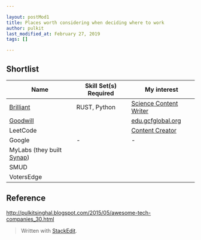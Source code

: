 ```yaml
---

layout: postMod1
title: Places worth considering when deciding where to work
author: pulkit
last_modified_at: February 27, 2019
tags: []

---
```


## Shortlist

| Name | Skill Set(s) Required | My interest |
| ---- | ---- | ---- |
|[Brilliant](https://brilliant.org/careers/) | RUST, Python | [Science Content Writer](https://brilliant.applytojob.com/apply/svTzHR9md6/Science-Course-Writer-At-Brilliantorg) |
| [Goodwill](https://www.forbes.com/sites/brandonbusteed/2019/02/26/why-goodwill-not-udacity-edx-or-coursera-may-be-the-worlds-biggest-mooc/#4be16fcb9048) |  | [edu.gcfglobal.org](https://edu.gcfglobal.org/en/) |
| LeetCode | | [Content Creator](https://leetcode.com/jobs/#Content-Creator) |
| Google | - | - |
| MyLabs (they built [Synap](https://itunes.apple.com/us/app/synap/id1029982959?mt=8)) |
| SMUD |
| VotersEdge | 

## Reference

http://pulkitsinghal.blogspot.com/2015/05/awesome-tech-companies_30.html

> Written with [StackEdit](https://stackedit.io/).
>
<!--stackedit_data:
eyJoaXN0b3J5IjpbMTEzMTgzNDczNSwxNTE1MzkxNjUsLTYzMj
M2MjMzMCwzOTk5OTk0ODksLTE3MjQxMjg4OTMsNTgyODMxNDUx
XX0=
-->